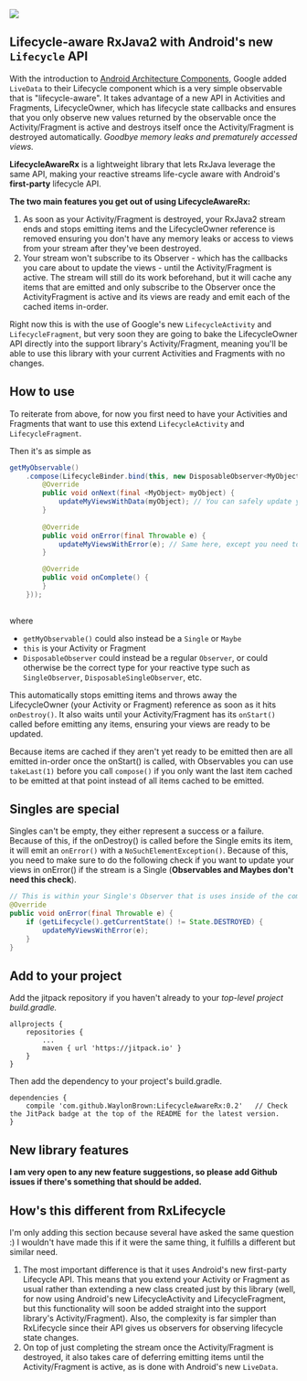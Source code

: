[![](https://jitpack.io/v/WaylonBrown/LifecycleAwareRx.svg)](https://jitpack.io/#WaylonBrown/LifecycleAwareRx)

## Lifecycle-aware RxJava2 with Android's new `Lifecycle` API

With the introduction to [Android Architecture Components](https://developer.android.com/topic/libraries/architecture/index.html), Google added `LiveData` to their Lifecycle component which is a very simple observable that is "lifecycle-aware". It takes advantage of a new API in Activities and Fragments, LifecycleOwner, which has lifecycle state callbacks and ensures that you only observe new values returned by the observable once the Activity/Fragment is active and destroys itself once the Activity/Fragment is destroyed automatically. *Goodbye memory leaks and prematurely accessed views.*

**LifecycleAwareRx** is a lightweight library that lets RxJava leverage the same API, making your reactive streams life-cycle aware with Android's **first-party** lifecycle API.

**The two main features you get out of using LifecycleAwareRx:**
1. As soon as your Activity/Fragment is destroyed, your RxJava2 stream ends and stops emitting items and the LifecycleOwner reference is removed ensuring you don't have any memory leaks or access to views from your stream after they've been destroyed.
2. Your stream won't subscribe to its Observer - which has the callbacks you care about to update the views - until the Activity/Fragment is active. The stream will still do its work beforehand, but it will cache any items that are emitted and only subscribe to the Observer once the ActivityFragment is active and its views are ready and emit each of the cached items in-order.

Right now this is with the use of Google's new `LifecycleActivity` and `LifecycleFragment`, but very soon they are going to bake the LifecycleOwner API directly into the support library's Activity/Fragment, meaning you'll be able to use this library with your current Activities and Fragments with no changes.

## How to use

To reiterate from above, for now you first need to have your Activities and Fragments that want to use this extend `LifecycleActivity` and `LifecycleFragment`.

Then it's as simple as

```Java
getMyObservable()
	.compose(LifecycleBinder.bind(this, new DisposableObserver<MyObject>() {
		@Override
		public void onNext(final <MyObject> myObject) {
			updateMyViewsWithData(myObject); // You can safely update your views here, knowing the Activity/Fragment isn't destroyed
		}
		
		@Override
		public void onError(final Throwable e) {
			updateMyViewsWithError(e); // Same here, except you need to do a state check here with Singles! See the note under "Singles are special" as to why.
		}

		@Override
		public void onComplete() {
		}
	}));
		
```

where 

* `getMyObservable()` could also instead be a `Single` or `Maybe`
* `this` is your Activity or Fragment
* `DisposableObserver` could instead be a regular `Observer`, or could otherwise be the correct type for your reactive type such as `SingleObserver`, `DisposableSingleObserver`, etc.

This automatically stops emitting items and throws away the LifecycleOwner (your Activity or Fragment) reference as soon as it hits `onDestroy()`. It also waits until your Activity/Fragment has its `onStart()` called before emitting any items, ensuring your views are ready to be updated. 

Because items are cached if they aren't yet ready to be emitted then are all emitted in-order once the onStart() is called, with Observables you can use `takeLast(1)` before you call `compose()` if you only want the last item cached to be emitted at that point instead of all items cached to be emitted.

## Singles are special
Singles can't be empty, they either represent a success or a failure. Because of this, if the onDestroy() is called before the Single emits its item, it will emit an `onError()` with a `NoSuchElementException()`. Because of this, you need to make sure to do the following check if you want to update your views in onError() if the stream is a Single (**Observables and Maybes don't need this check**).

```Java
// This is within your Single's Observer that is uses inside of the compose()
@Override
public void onError(final Throwable e) {
	if (getLifecycle().getCurrentState() != State.DESTROYED) {
		updateMyViewsWithError(e);
	}
}
```

## Add to your project
Add the jitpack repository if you haven't already to your *top-level project build.gradle.*

```
allprojects {
	repositories {
		...
		maven { url 'https://jitpack.io' }
	}
}
```

Then add the dependency to your project's build.gradle.

```
dependencies {
  	compile 'com.github.WaylonBrown:LifecycleAwareRx:0.2'	// Check the JitPack badge at the top of the README for the latest version.
}
```

## New library features

**I am very open to any new feature suggestions, so please add Github issues if there's something that should be added.**

## How's this different from RxLifecycle

I'm only adding this section because several have asked the same question :) I wouldn't have made this if it were the same thing, it fulfills a different but similar need.

1) The most important difference is that it uses Android's new first-party Lifecycle API. This means that you extend your Activity or Fragment as usual rather than extending a new class created just by this library (well, for now using Android's new LifecycleActivity and LifecycleFragment, but this functionality will soon be added straight into the support library's Activity/Fragment). Also, the complexity is far simpler than RxLifecycle since their API gives us observers for observing lifecycle state changes.
2) On top of just completing the stream once the Activity/Fragment is destroyed, it also takes care of deferring emitting items until the Activity/Fragment is active, as is done with Android's new `LiveData`.
